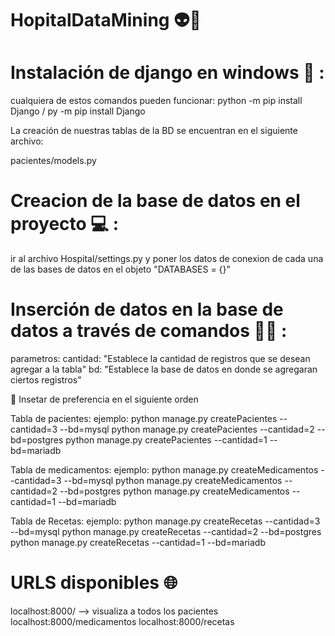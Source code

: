 # HopitalDataMining 👽👾

# Instalación de django en windows 🐍 :

cualquiera de estos comandos pueden funcionar:
python -m pip install Django / py -m pip install Django

La creación de nuestras tablas de la BD se encuentran en el siguiente archivo:

pacientes/models.py

# Creacion de la base de datos en el proyecto 💻 :

ir al archivo Hospital/settings.py y poner los datos de conexion de cada una
de las bases de datos en el objeto "DATABASES = {}"

# Inserción de datos en la base de datos a través de comandos 👨‍💻 :

parametros:
    cantidad: "Establece la cantidad de registros que se desean agregar a la tabla"
    bd: "Establece la base de datos en donde se agregaran ciertos registros"

👀 Insetar de preferencia en el siguiente orden

Tabla de pacientes:
    ejemplo: python manage.py createPacientes --cantidad=3 --bd=mysql
             python manage.py createPacientes --cantidad=2 --bd=postgres
             python manage.py createPacientes --cantidad=1 --bd=mariadb

Tabla de medicamentos:
    ejemplo: python manage.py createMedicamentos --cantidad=3 --bd=mysql
             python manage.py createMedicamentos --cantidad=2 --bd=postgres
             python manage.py createMedicamentos --cantidad=1 --bd=mariadb

Tabla de Recetas:
    ejemplo: python manage.py createRecetas --cantidad=3 --bd=mysql
             python manage.py createRecetas --cantidad=2 --bd=postgres
             python manage.py createRecetas --cantidad=1 --bd=mariadb

# URLS disponibles 🌐

localhost:8000/ --> visualiza a todos los pacientes
localhost:8000/medicamentos 
localhost:8000/recetas
